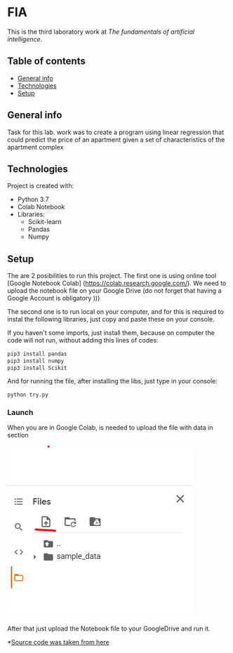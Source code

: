 # FIA

This is the third laboratory work at *The fundamentals of artificial intelligence*.

## Table of contents
* [General info](#general-info)
* [Technologies](#technologies)
* [Setup](#setup)

## General info

Task for this lab. work was to create a program using linear regression
that could predict the price of an apartment given a set of characteristics of the apartment
complex


## Technologies
Project is created with:
* Python 3.7
* Colab Notebook
* Libraries:
    * Scikit-learn 
    * Pandas
    * Numpy
	
## Setup
The are 2 posibilities to run this project.
The first one is using online tool [Google Notebook Colab] (https://colab.research.google.com/). We need to upload the notebook file on your Google Drive (do not forget that having a Google Account is obligatory )))

The second one is to run local on your computer, and for this is required to instal the following libraries, just copy and paste these on your console.


If you haven't some imports, just install them, because on computer the code will not run, without adding this lines of codes:

```
pip3 install pandas
pip3 install numpy
pip3 install Scikit

```

And for running the file, after installing the libs, just type in your console:


```
python try.py
```



### Launch

When you are in Google Colab, is needed to upload the file with data in section <Files>
  
  ![Example 1](https://github.com/MaryMN/FIA/blob/master/lab3/images/colab.png "Upload data file")
  
  After that just upload the Notebook file to your GoogleDrive and run it.
  
  
 *[Source code was taken from here](https://stackabuse.com/linear-regression-in-python-with-scikit-learn/)
